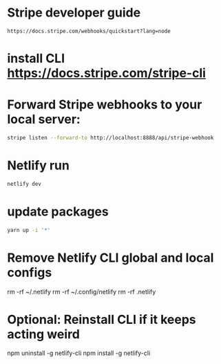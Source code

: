 # Stripe developer guide

```
https://docs.stripe.com/webhooks/quickstart?lang=node
```

# install CLI https://docs.stripe.com/stripe-cli

# Forward Stripe webhooks to your local server:

```bash
stripe listen --forward-to http://localhost:8888/api/stripe-webhook
```

# Netlify run

```bash
netlify dev
```

# update packages

```bash
yarn up -i '*'
```


# Remove Netlify CLI global and local configs
rm -rf ~/.netlify
rm -rf ~/.config/netlify
rm -rf .netlify

# Optional: Reinstall CLI if it keeps acting weird
npm uninstall -g netlify-cli
npm install -g netlify-cli
